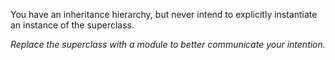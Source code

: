 You have an inheritance hierarchy, but never intend to explicitly instantiate an instance of the superclass.

*Replace the superclass with a module to better communicate your intention.*
